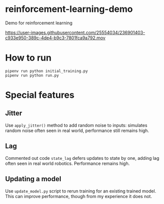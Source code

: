 # reinforcement-learning-demo
Demo for reinforcement learning

https://user-images.githubusercontent.com/25554034/236901403-c933e950-389c-4de4-b9c3-7801fca9a792.mov

# How to run
```
pipenv run python initial_training.py
pipenv run python run.py
```

# Special features

## Jitter

Use `apply_jitter()` method to add random noise to inputs: simulates random noise often seen in real world, performance still remains high.

## Lag

Commented out code `state_lag` defers updates to state by one, adding lag often seen in real world robotics. Performance remains high.

## Updating a model

Use `update_model.py` script to rerun training for an existing trained model. This can improve performance, though from my experience it does not.
